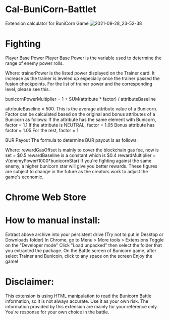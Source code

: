 # Cal-BuniCorn-Battlet
Extension calculator for BuniCorn Game
![2021-09-28_23-52-38](https://user-images.githubusercontent.com/7509414/135131390-c6013eec-2000-4d31-ba3e-a67b6ce2ce53.png)

# Fighting
Player Base Power
Player Base Power is the variable used to determine the range of enemy power rolls.

Where:
trainerPower is the listed power displayed on the Trainer card. It increase as the trainer is leveled up especially once the trainer passed the fusion checkpoints. For the list of trainer power and the corresponding level, please see this.

bunicornPowerMultiplier = 1 + SUM(attribute * factor) / attributeBaseline

attributeBaseline = 500. This is the average attribute value of a Bunicorn.
Factor can be calculated based on the original and bonus attributes of a Bunicorn as follows:
If the attribute has the same element with Bunicorn, factor = 1.1
If the attribute is NEUTRAL, factor = 1.05
Bonus attribute has factor = 1.05
For the rest, factor = 1


BUR Payout 
The formula to determine BUR payout is as follows:

Where:
rewardGasOffset is mainly to cover the blockchain gas fee, now is set = $0.5
rewardBaseline is a constant which is $0.4
rewardMultiplier = √(enemyPower/1000*bunicornStar)
If you're fighting against the same enemy, a higher bunicorn star will give you better rewards.
These figures are subject to change in the future as the creators work to adjust the game's economic.

# Chrome Web Store

# How to manual install:
Extract above archive into your persistent drive (Try not to put in Desktop or Downloads folder)
In Chrome, go to Menu > More tools > Extensions
Toggle on the "Developer mode"
Click "Load unpacked" then select the folder that you extracted the package.
On the Battle screen of Bunicorn game, after select Trainer and Bunicoin, click to any space on the screen Enjoy the game!

# Disclaimer:
This extension is using HTML manipulation to read the Bunicorn Battle information, so it is not always accurate. Use it as your own risk.
The information provided by this extension are mainly for your reference only. You're response for your own choice in the battle.


